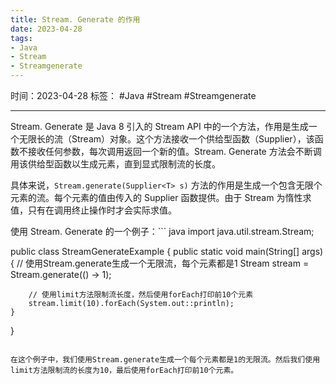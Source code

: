 ```yaml
---
title: Stream. Generate 的作用
date: 2023-04-28
tags: 
- Java 
- Stream 
- Streamgenerate
---
```


时间：2023-04-28
标签： #Java #Stream #Streamgenerate

---

Stream. Generate 是 Java 8 引入的 Stream API 中的一个方法，作用是生成一个无限长的流（Stream）对象。这个方法接收一个供给型函数（Supplier），该函数不接收任何参数，每次调用返回一个新的值。Stream. Generate 方法会不断调用该供给型函数以生成元素，直到显式限制流的长度。

具体来说，`Stream.generate(Supplier<T> s)` 方法的作用是生成一个包含无限个元素的流。每个元素的值由传入的 Supplier 函数提供。由于 Stream 为惰性求值，只有在调用终止操作时才会实际求值。

使用 Stream. Generate 的一个例子：```
java
import java.util.stream.Stream;

public class StreamGenerateExample {
    public static void main(String[] args) {
        // 使用Stream.generate生成一个无限流，每个元素都是1
        Stream<Integer> stream = Stream.generate(() -> 1);

        // 使用limit方法限制流长度，然后使用forEach打印前10个元素
        stream.limit(10).forEach(System.out::println);
    }
}
```

在这个例子中，我们使用Stream.generate生成一个每个元素都是1的无限流。然后我们使用limit方法限制流的长度为10，最后使用forEach打印前10个元素。